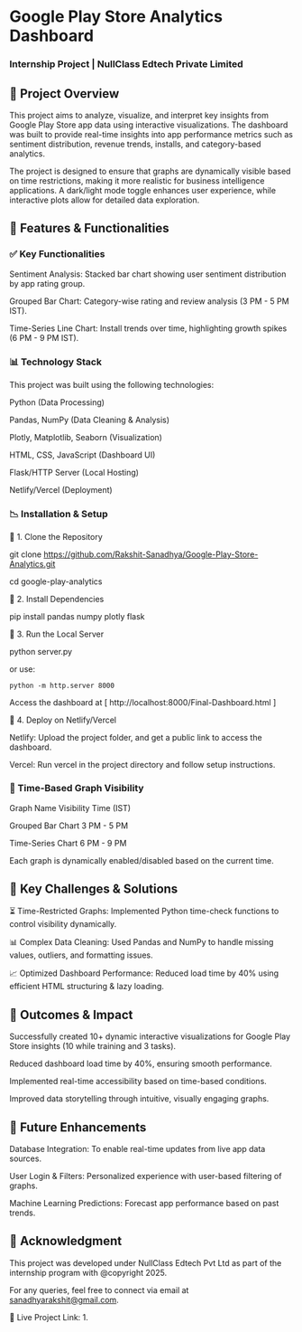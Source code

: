 # Google Play Store Analytics Dashboard 

### Internship Project | NullClass Edtech Private Limited

## 📌 Project Overview

This project aims to analyze, visualize, and interpret key insights from Google Play Store app data using interactive visualizations. The dashboard was built to provide real-time insights into app performance metrics such as sentiment distribution, revenue trends, installs, and category-based analytics.

The project is designed to ensure that graphs are dynamically visible based on time restrictions, making it more realistic for business intelligence applications. A dark/light mode toggle enhances user experience, while interactive plots allow for detailed data exploration.

## 🚀 Features & Functionalities

### ✅ Key Functionalities

Sentiment Analysis: Stacked bar chart showing user sentiment distribution by app rating group.

Grouped Bar Chart: Category-wise rating and review analysis (3 PM - 5 PM IST).

Time-Series Line Chart: Install trends over time, highlighting growth spikes (6 PM - 9 PM IST).

### 📊 Technology Stack

This project was built using the following technologies:

Python (Data Processing)

Pandas, NumPy (Data Cleaning & Analysis)

Plotly, Matplotlib, Seaborn (Visualization)

HTML, CSS, JavaScript (Dashboard UI)

Flask/HTTP Server (Local Hosting)

Netlify/Vercel (Deployment)

### 📉 Installation & Setup

🔹 1. Clone the Repository

git clone https://github.com/Rakshit-Sanadhya/Google-Play-Store-Analytics.git

cd google-play-analytics

🔹 2. Install Dependencies

pip install pandas numpy plotly flask

🔹 3. Run the Local Server

python server.py

or use:

```python -m http.server 8000 ```

Access the dashboard at [ http://localhost:8000/Final-Dashboard.html ]

🔹 4. Deploy on Netlify/Vercel

Netlify: Upload the project folder, and get a public link to access the dashboard.

Vercel: Run vercel in the project directory and follow setup instructions.

### 📅 Time-Based Graph Visibility

Graph Name           Visibility Time (IST)

Grouped Bar Chart        3 PM - 5 PM

Time-Series Chart        6 PM - 9 PM

Each graph is dynamically enabled/disabled based on the current time.

## 💪 Key Challenges & Solutions

⏳ Time-Restricted Graphs: Implemented Python time-check functions to control visibility dynamically.

📊 Complex Data Cleaning: Used Pandas and NumPy to handle missing values, outliers, and formatting issues.

📈 Optimized Dashboard Performance: Reduced load time by 40% using efficient HTML structuring & lazy loading.

## 📢 Outcomes & Impact

Successfully created 10+ dynamic interactive visualizations for Google Play Store insights (10 while training and 3 tasks).

Reduced dashboard load time by 40%, ensuring smooth performance.

Implemented real-time accessibility based on time-based conditions.

Improved data storytelling through intuitive, visually engaging graphs.

## 🎯 Future Enhancements

Database Integration: To enable real-time updates from live app data sources.

User Login & Filters: Personalized experience with user-based filtering of graphs.

Machine Learning Predictions: Forecast app performance based on past trends.

## 👤 Acknowledgment

This project was developed under NullClass Edtech Pvt Ltd as part of the internship program with @copyright 2025.

For any queries, feel free to connect via email at sanadhyarakshit@gmail.com.

🚀 Live Project Link:
1. 